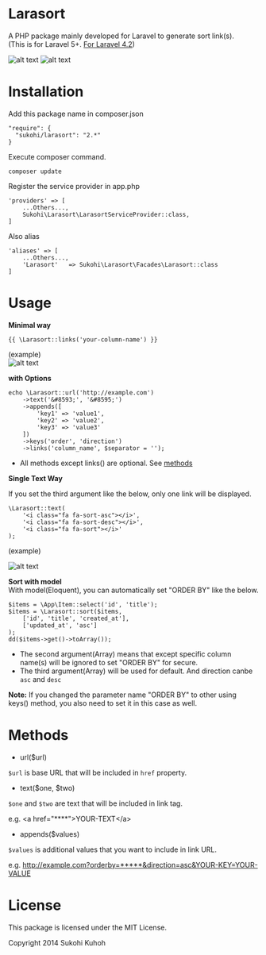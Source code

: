 Larasort
=====

A PHP package mainly developed for Laravel to generate sort link(s).  
(This is for Laravel 5+. [For Laravel 4.2](https://github.com/SUKOHI/Larasort/tree/1.0))

![alt text](http://i.imgur.com/qT8TjJn.png)
![alt text](http://i.imgur.com/5RerRSA.png)  

Installation
====

Add this package name in composer.json

    "require": {
      "sukohi/larasort": "2.*"
    }

Execute composer command.

    composer update

Register the service provider in app.php

    'providers' => [
        ...Others...,  
        Sukohi\Larasort\LarasortServiceProvider::class,
    ]

Also alias

    'aliases' => [
        ...Others...,  
        'Larasort'   => Sukohi\Larasort\Facades\Larasort::class
    ]

Usage
====
**Minimal way**  
    
    {{ \Larasort::links('your-column-name') }}
    
(example)  
![alt text](http://i.imgur.com/qT8TjJn.png)  

**with Options**

    echo \Larasort::url('http://example.com')  
        ->text('&#8593;', '&#8595;')  
        ->appends([
			'key1' => 'value1',  
			'key2' => 'value2',  
			'key3' => 'value3'  
		])
		->keys('order', 'direction')
		->links('column_name', $separator = ''); 

* All methods except links() are optional. See [methods](#methods)

**Single Text Way**  

If you set the third argument like the below, only one link will be displayed.  

    \Larasort::text(
        '<i class="fa fa-sort-asc"></i>',  
        '<i class="fa fa-sort-desc"></i>',  
        '<i class="fa fa-sort"></i>'
    );

(example)

![alt text](http://i.imgur.com/5RerRSA.png)  

**Sort with model**  
With model(Eloquent), you can automatically set "ORDER BY" like the below.

	$items = \App\Item::select('id', 'title');
	$items = \Larasort::sort($items, 
	    ['id', 'title', 'created_at'], 
	    ['updated_at', 'asc']
	);
	dd($items->get()->toArray());
	
* The second argument(Array) means that except specific column name(s) will be ignored to set "ORDER BY" for secure.   
* The third argument(Array) will be used for default. And direction canbe `asc` and `desc`
  
**Note:** If you changed the parameter name "ORDER BY" to other using keys() method, you also need to set it in this case as well.

Methods<a name="methods">
====

* url($url)

`$url` is base URL that will be included in `href` property.

* text($one, $two)

`$one` and `$two` are text that will be included in link tag.

e.g. &lt;a href="****"&gt;YOUR-TEXT&lt;/a&gt;

* appends($values)

`$values` is additional values that you want to include in link URL.

e.g. http://example.com?orderby=*****&direction=asc&YOUR-KEY=YOUR-VALUE

License
====
This package is licensed under the MIT License.

Copyright 2014 Sukohi Kuhoh